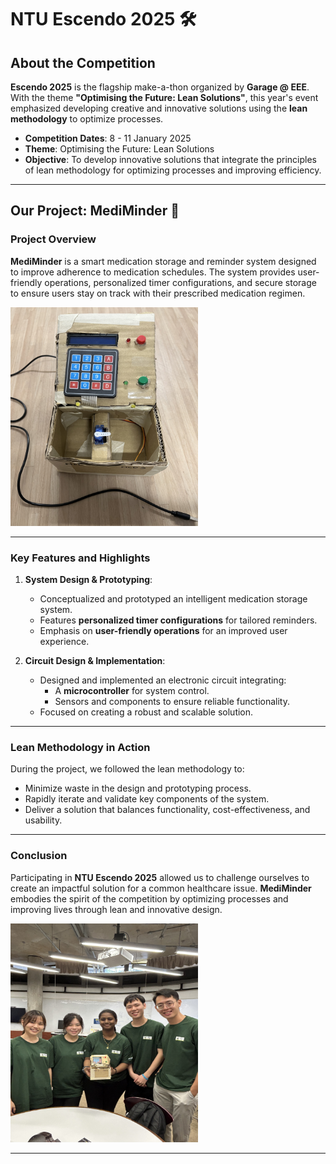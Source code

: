 # NTU Escendo 2025 🛠️

## About the Competition
**Escendo 2025** is the flagship make-a-thon organized by **Garage @ EEE**. With the theme **"Optimising the Future: Lean Solutions"**, this year's event emphasized developing creative and innovative solutions using the **lean methodology** to optimize processes.

- **Competition Dates**: 8 - 11 January 2025
- **Theme**: Optimising the Future: Lean Solutions
- **Objective**: To develop innovative solutions that integrate the principles of lean methodology for optimizing processes and improving efficiency.

---

## Our Project: **MediMinder** 💊

### Project Overview
**MediMinder** is a smart medication storage and reminder system designed to improve adherence to medication schedules. The system provides user-friendly operations, personalized timer configurations, and secure storage to ensure users stay on track with their prescribed medication regimen.

<img src="images/Escendo2025_final_prototype.jpg" alt="MediMinder Prototype" width="300" height="350">

---

### Key Features and Highlights
1. **System Design & Prototyping**:
   - Conceptualized and prototyped an intelligent medication storage system.
   - Features **personalized timer configurations** for tailored reminders.
   - Emphasis on **user-friendly operations** for an improved user experience.

2. **Circuit Design & Implementation**:
   - Designed and implemented an electronic circuit integrating:
     - A **microcontroller** for system control.
     - Sensors and components to ensure reliable functionality.
   - Focused on creating a robust and scalable solution.

---

### Lean Methodology in Action
During the project, we followed the lean methodology to:
- Minimize waste in the design and prototyping process.
- Rapidly iterate and validate key components of the system.
- Deliver a solution that balances functionality, cost-effectiveness, and usability.

---

### Conclusion
Participating in **NTU Escendo 2025** allowed us to challenge ourselves to create an impactful solution for a common healthcare issue. **MediMinder** embodies the spirit of the competition by optimizing processes and improving lives through lean and innovative design.

<img src="images/Escendo2025_picture.jpg" alt="MediMinder Prototype" width="300" height="350">

---

